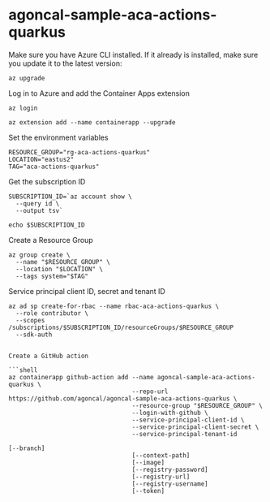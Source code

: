 # agoncal-sample-aca-actions-quarkus

Make sure you have Azure CLI installed. If it already is installed, make sure you update it to the latest version:

```shell
az upgrade
```

Log in to Azure and add the Container Apps extension

```shell
az login

az extension add --name containerapp --upgrade
```

Set the environment variables

```shell
RESOURCE_GROUP="rg-aca-actions-quarkus"
LOCATION="eastus2"
TAG="aca-actions-quarkus"
```

Get the subscription ID

```shell
SUBSCRIPTION_ID=`az account show \
  --query id \
  --output tsv`
  
echo $SUBSCRIPTION_ID  
```

Create a Resource Group

```shell
az group create \
  --name "$RESOURCE_GROUP" \
  --location "$LOCATION" \
  --tags system="$TAG"
```

Service principal client ID, secret and tenant ID

```shell
az ad sp create-for-rbac --name rbac-aca-actions-quarkus \
  --role contributor \
  --scopes /subscriptions/$SUBSCRIPTION_ID/resourceGroups/$RESOURCE_GROUP
  --sdk-auth


Create a GitHub action

```shell
az containerapp github-action add --name agoncal-sample-aca-actions-quarkus \
                                  --repo-url https://github.com/agoncal/agoncal-sample-aca-actions-quarkus \
                                  --resource-group "$RESOURCE_GROUP" \
                                  --login-with-github \
                                  --service-principal-client-id \
                                  --service-principal-client-secret \
                                  --service-principal-tenant-id 

[--branch]
                                  [--context-path]
                                  [--image]
                                  [--registry-password]
                                  [--registry-url]
                                  [--registry-username]
                                  [--token]
```
